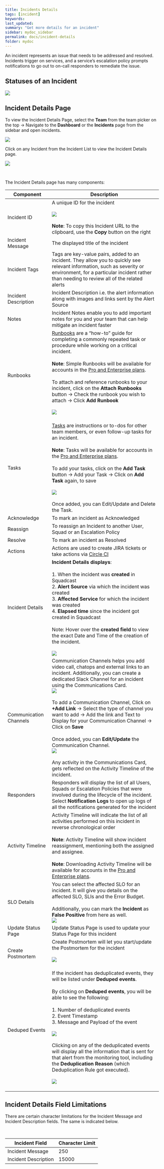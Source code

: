 ```yaml
---
title: Incidents Details
tags: [incident]
keywords:
last_updated:
summary: "Get more details for an incident"
sidebar: mydoc_sidebar
permalink: docs/incident-details
folder: mydoc
---
```


An incident represents an issue that needs to be addressed and resolved. Incidents trigger on services, and a service’s escalation policy prompts notifications to go out to on-call responders to remediate the issue.

## Statuses of an Incident

![](images/Incidents.png)

## Incident Details Page

To view the Incident Details Page, select the **Team** from the team picker on the top -> Navigate to the **Dashboard** or the **Incidents** page from the sidebar and open incidents.

![](images/Incident_select.png)

Click on any Incident from the Incident List to view the Incident Details page.

![](images/Incident_select2.png)

<br>

The Incident Details page has many components:

<style>
table{
   max-width: 100%;
}
th{
   width: %;
}
</style>
 
| Component | Description |
|-----------|--------------|
| Incident ID          |  []() A unique ID for the incident <br> <br> ![](images/IncidentID.png) <br> <br> **Note**: To copy this Incident URL to the clipboard, use the **Copy** button on the right  |
| Incident Message     | The displayed title of the incident |
| Incident Tags        | Tags are key-value pairs, added to an incident. They allow you to quickly see relevant information, such as severity or environment, for a particular incident rather than needing to review all of the related alerts |
| Incident Description | Incident Description i.e. the alert information along with images and links sent by the Alert Source |
| Notes                | Incident Notes enable you to add important notes for you and your team that can help mitigate an incident faster |
| Runbooks             | [Runbooks](https://support.squadcast.com/docs/runbooks) are a “how-to” guide for completing a commonly repeated task or procedure while working on a critical incident.  <br> <br> **Note**: Simple Runbooks will be available for accounts in the [Pro and Enterprise plans](https://www.squadcast.com/pricing). <br> <br> To attach and reference runbooks to your incident, click on the **Attach Runbooks** button -> Check the runbook you wish to attach -> Click **Add Runbook**  <br> <br>![](images/incidents_runbook.png)<br> <br> |
| Tasks                | [Tasks](https://support.squadcast.com/docs/runbooks#incident-tasks) are instructions or to-dos for other team members, or even follow-up tasks for an incident. <br> <br> **Note**: Tasks will be available for accounts in the [Pro and Enterprise plans](https://www.squadcast.com/pricing). <br> <br> To add your tasks, click on the **Add Task** button -> Add your Task -> Click on **Add Task** again, to save <br> <br>![](images/incidents_task.png)<br> <br> Once added, you can Edit/Update and Delete the Task. |
| Acknowledge          | To mark an incident as Acknowledged |
| Reassign             | To reassign an Incident to another User, Squad or an Escalation Policy |
| Resolve              | To mark an incident as Resolved |
| Actions              | Actions are used to create JIRA tickets or take actions via [Circle CI](https://support.squadcast.com/docs/circleci-integration) |
| Incident Details     | []() **Incident Details displays**: <br> <br> 1. When the incident was **created** in Squadcast <br> 2. **Alert Source** via which the incident was created <br> 3. **Affected Service** for which the incident was created <br> 4. **Elapsed time** since the incident got created in Squadcast <br> <br> Note: Hover over the **created field** to view the exact Date and Time of the creation of the incident. <br> <br>![](images/incident_6.png) |
| Communication Channels | []() Communication Channels helps you add video call, chatops and external links to an incident. Additionally, you can create a dedicated Slack Channel for an incident using the Communications Card.  <br> ![](images/incident_commscard.png) <br> <br> To add a Communication Channel, Click on **+Add Link** -> Select the type of channel you want to add -> Add the link and Text to Display for your Communication Channel -> Click on **Save** <br><br> Once added, you can **Edit/Update** the Communication Channel. <br> ![](images/incident_addcard.png) <br><br> Any activity in the Communications Card, gets reflected on the Activity Timeline of the incident.  |
| Responders           | Responders will display the list of all Users, Squads or Escalation Policies that were involved during the lifecycle of the incident. Select **Notification Logs** to open up logs of all the notifications generated for the incident |
| Activity Timeline    | Activity Timeline will indicate the list of all activities performed on this incident in reverse chronological order <br> <br> **Note**: Activity Timeline will show incident reassignment, mentioning both the assigned and assignee. <br> <br> **Note**: Downloading Activity Timeline will be available for accounts in the [Pro and Enterprise plans](https://www.squadcast.com/pricing). |
| SLO Details          | []() You can select the affected SLO for an incident. It will give you details on the affected SLO, SLIs and the Error Budget. <br> <br> Additionally, you can mark the **Incident** as **False Positive** from here as well. <br> ![](images/incidents_slo.png)  <br>    |
| Update Status Page   | Update Status Page is used to update your Status Page for this incident |
| Create Postmortem    | []() Create Postmortem will let you start/update the Postmortem for the incident                 <br> <br>![](images/incident_4.png)<br> <br> |
| Deduped Events       | []() If the incident has deduplicated events, they will be listed under **Deduped events**.  <br> <br> By clicking on **Deduped events**, you will be able to see the following: <br> <br> 1. Number of deduplicated events <br> 2. Event Timestamp <br> 3. Message and Payload of the event <br> <br>![](images/de-duplication_7.png)<br> <br>Clicking on any of the deduplicated events will display all the information that is sent for that alert from the monitoring tool, including the **Deduplication Reason** (which Deduplication Rule got executed). <br> <br>![](images/dedup_reason.png)<br> <br>|

## Incident Details Field Limitations

There are certain character limitations for the Incident Message and Incident Description fields. The same is indicated below.

<br>

|    Incident Field    | Character Limit |
| --- | --- |
|   Incident Message   |       250       |
| Incident Description |      15000      |
